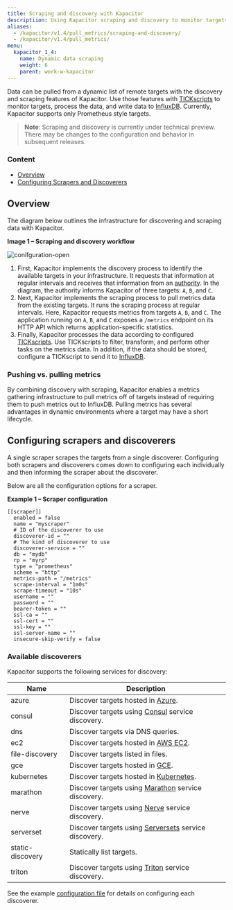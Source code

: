 ```yaml
---
title: Scraping and discovery with Kapacitor
descriptiion: Using Kapacitor scraping and discovery to monitor targets, process data, and write data to InfluxDB.
aliases:
  - /kapacitor/v1.4/pull_metrics/scraping-and-discovery/
  - /kapacitor/v1.4/pull_metrics/
menu:
  kapacitor_1_4:
    name: Dynamic data scraping
    weight: 6
    parent: work-w-kapacitor
---
```


Data can be pulled from a dynamic list of remote targets with the discovery and scraping features of Kapacitor.
Use those features with [TICKscripts](/kapacitor/v1.4/tick/) to monitor targets, process the data, and write data to [InfluxDB](/influxdb/v1.3/).
Currently, Kapacitor supports only Prometheus style targets.

>**Note**: Scraping and discovery is currently under technical preview.
There may be changes to the configuration and behavior in subsequent releases.

### Content

* [Overview](#overview)
* [Configuring Scrapers and Discoverers](#configuring-scrapers-and-discoverers)

## Overview

The diagram below outlines the infrastructure for discovering and scraping data with Kapacitor.

**Image 1 &ndash; Scraping and discovery workflow**

<img src="/img/kapacitor/pull-metrics.png" alt="conifguration-open" style="max-width: 1050px;" />

1. First, Kapacitor implements the discovery process to identify the available targets in your infrastructure.
It requests that information at regular intervals and receives that information from an [authority](#available-discoverers).
In the diagram, the authority informs Kapacitor of three targets: `A`, `B`, and `C`.
1. Next, Kapacitor implements the scraping process to pull metrics data from the existing targets.
It runs the scraping process at regular intervals.
Here, Kapacitor requests metrics from targets `A`, `B`, and `C`.
The application running on `A`, `B`, and `C` exposes a `/metrics` endpoint on its HTTP API which returns application-specific statistics.
1. Finally, Kapacitor processes the data according to configured [TICKscripts](/kapacitor/v1.4/tick/).
Use TICKscripts to filter, transform, and perform other tasks on the metrics data.
In addition, if the data should be stored, configure a TICKscript to send it to [InfluxDB](/influxdb/v1.3/).

### Pushing vs. pulling metrics

By combining discovery with scraping, Kapacitor enables a metrics gathering infrastructure to pull metrics off of targets instead of requiring them to push metrics out to InfluxDB.
Pulling metrics has several advantages in dynamic environments where a target may have a short lifecycle.

## Configuring scrapers and discoverers

A single scraper scrapes the targets from a single discoverer.
Configuring both scrapers and discoverers comes down to configuring each individually and then informing the scraper about the discoverer.

Below are all the configuration options for a scraper.

**Example 1 &ndash; Scraper configuration**

```
[[scraper]]
  enabled = false
  name = "myscraper"
  # ID of the discoverer to use
  discoverer-id = ""
  # The kind of discoverer to use
  discoverer-service = ""
  db = "mydb"
  rp = "myrp"
  type = "prometheus"
  scheme = "http"
  metrics-path = "/metrics"
  scrape-interval = "1m0s"
  scrape-timeout = "10s"
  username = ""
  password = ""
  bearer-token = ""
  ssl-ca = ""
  ssl-cert = ""
  ssl-key = ""
  ssl-server-name = ""
  insecure-skip-verify = false
```


### Available discoverers

Kapacitor supports the following services for discovery:

| Name             | Description                                                                                                               |
| ----             | -----------                                                                                                               |
| azure            | Discover targets hosted in [Azure](https://azure.microsoft.com/).                                                         |
| consul           | Discover targets using [Consul](https://www.consul.io/) service discovery.                                                |
| dns              | Discover targets via DNS queries.                                                                                         |
| ec2              | Discover targets hosted in [AWS EC2](https://aws.amazon.com/ec2/).                                                        |
| file-discovery   | Discover targets listed in files.                                                                                         |
| gce              | Discover targets hosted in [GCE](https://cloud.google.com/compute/).                                                      |
| kubernetes       | Discover targets hosted in [Kubernetes](https://kubernetes.io/).                                                          |
| marathon         | Discover targets using [Marathon](https://mesosphere.github.io/marathon/) service discovery.                              |
| nerve            | Discover targets using [Nerve](https://github.com/airbnb/nerve) service discovery.                                        |
| serverset        | Discover targets using [Serversets](https://github.com/twitter/finagle/tree/master/finagle-serversets) service discovery. |
| static-discovery | Statically list targets.                                                                                                  |
| triton           | Discover targets using [Triton](https://github.com/joyent/triton) service discovery.                                      |


See the example [configuration file](https://github.com/influxdata/kapacitor/blob/master/etc/kapacitor/kapacitor.conf) for details on configuring each discoverer.
